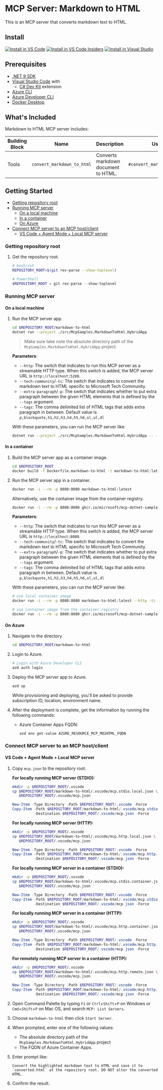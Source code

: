 # MCP Server: Markdown to HTML

This is an MCP server that converts markdown text to HTML.

## Install

[![Install in VS Code](https://img.shields.io/badge/VS_Code-Install-0098FF?style=flat-square&logo=visualstudiocode&logoColor=white)](https://vscode.dev/redirect?url=vscode%3Amcp%2Finstall%3F%7B%22name%22%3A%22markdown-to-html%22%2C%22gallery%22%3Afalse%2C%22command%22%3A%22docker%22%2C%22args%22%3A%5B%22run%22%2C%22-i%22%2C%22--rm%22%2C%22ghcr.io%2Fmicrosoft%2Fmcp-dotnet-samples%2Fmarkdown-to-html%3Alatest%22%5D%7D) [![Install in VS Code Insiders](https://img.shields.io/badge/VS_Code_Insiders-Install-24bfa5?style=flat-square&logo=visualstudiocode&logoColor=white)](https://insiders.vscode.dev/redirect?url=vscode-insiders%3Amcp%2Finstall%3F%7B%22name%22%3A%22markdown-to-html%22%2C%22gallery%22%3Afalse%2C%22command%22%3A%22docker%22%2C%22args%22%3A%5B%22run%22%2C%22-i%22%2C%22--rm%22%2C%22ghcr.io%2Fmicrosoft%2Fmcp-dotnet-samples%2Fmarkdown-to-html%3Alatest%22%5D%7D) [![Install in Visual Studio](https://img.shields.io/badge/Visual_Studio-Install-C16FDE?logo=visualstudio&logoColor=white)](https://aka.ms/vs/mcp-install?%7B%22name%22%3A%22markdown-to-html%22%2C%22gallery%22%3Afalse%2C%22command%22%3A%22docker%22%2C%22args%22%3A%5B%22run%22%2C%22-i%22%2C%22--rm%22%2C%22ghcr.io%2Fmicrosoft%2Fmcp-dotnet-samples%2Fmarkdown-to-html%3Alatest%22%5D%7D)

## Prerequisites

- [.NET 9 SDK](https://dotnet.microsoft.com/download/dotnet/9.0)
- [Visual Studio Code](https://code.visualstudio.com/) with
  - [C# Dev Kit](https://marketplace.visualstudio.com/items/?itemName=ms-dotnettools.csdevkit) extension
- [Azure CLI](https://learn.microsoft.com/cli/azure/install-azure-cli)
- [Azure Developer CLI](https://learn.microsoft.com/azure/developer/azure-developer-cli/install-azd)
- [Docker Desktop](https://docs.docker.com/get-started/get-docker/)

## What's Included

Markdown to HTML MCP server includes:

| Building Block | Name                       | Description                         | Usage                       |
|----------------|----------------------------|-------------------------------------|-----------------------------|
| Tools          | `convert_markdown_to_html` | Converts markdown document to HTML. | `#convert_markdown_to_html` |

## Getting Started

- [Getting repository root](#getting-repository-root)
- [Running MCP server](#running-mcp-server)
  - [On a local machine](#on-a-local-machine)
  - [In a container](#in-a-container)
  - [On Azure](#on-azure)
- [Connect MCP server to an MCP host/client](#connect-mcp-server-to-an-mcp-hostclient)
  - [VS Code + Agent Mode + Local MCP server](#vs-code--agent-mode--local-mcp-server)

### Getting repository root

1. Get the repository root.

    ```bash
    # bash/zsh
    REPOSITORY_ROOT=$(git rev-parse --show-toplevel)
    ```

    ```powershell
    # PowerShell
    $REPOSITORY_ROOT = git rev-parse --show-toplevel
    ```

### Running MCP server

#### On a local machine

1. Run the MCP server app.

    ```bash
    cd $REPOSITORY_ROOT/markdown-to-html
    dotnet run --project ./src/McpSamples.MarkdownToHtml.HybridApp
    ```

   > Make sure take note the absolute directory path of the `McpSamples.MarkdownToHtml.HybridApp` project.

   **Parameters**:

   - `--http`: The switch that indicates to run this MCP server as a streamable HTTP type. When this switch is added, the MCP server URL is `http://localhost:5280`.
   - `--tech-community`/`-tc`: The switch that indicates to convert the markdown text to HTML specific to Microsoft Tech Community.
   - `--extra-paragraph`/`-p`: The switch that indicates whether to put extra paragraph between the given HTML elements that is defined by the `--tags` argument.
   - `--tags`: The comma delimited list of HTML tags that adds extra paragraph in between. Default value is `p,blockquote,h1,h2,h3,h4,h5,h6,ol,ul,dl`

   With these parameters, you can run the MCP server like:

   ```bash
   dotnet run --project ./src/McpSamples.MarkdownToHtml.HybridApp -- --http -tc -p --tags "p,h1,h2,h3,ol,ul,dl"
   ```

#### In a container

1. Build the MCP server app as a container image.

    ```bash
    cd $REPOSITORY_ROOT
    docker build -f Dockerfile.markdown-to-html -t markdown-to-html:latest .
    ```

1. Run the MCP server app in a container.

    ```bash
    docker run -i --rm -p 8080:8080 markdown-to-html:latest
    ```

   Alternatively, use the container image from the container registry.

    ```bash
    docker run -i --rm -p 8080:8080 ghcr.io/microsoft/mcp-dotnet-samples/markdown-to-html:latest
    ```

   **Parameters**:

   - `--http`: The switch that indicates to run this MCP server as a streamable HTTP type. When this switch is added, the MCP server URL is `http://localhost:8080`.
   - `--tech-community`/`-tc`: The switch that indicates to convert the markdown text to HTML specific to Microsoft Tech Community.
   - `--extra-paragraph`/`-p`: The switch that indicates whether to put extra paragraph between the given HTML elements that is defined by the `--tags` argument.
   - `--tags`: The comma delimited list of HTML tags that adds extra paragraph in between. Default value is `p,blockquote,h1,h2,h3,h4,h5,h6,ol,ul,dl`

   With these parameters, you can run the MCP server like:

   ```bash
   # use local container image
   docker run -i --rm -p 8080:8080 markdown-to-html:latest --http -tc -p --tags "p,h1,h2,h3,ol,ul,dl"
   ```

   ```bash
   # use container image from the container registry
   docker run -i --rm -p 8080:8080 ghcr.io/microsoft/mcp-dotnet-samples/markdown-to-html:latest --http -tc -p --tags "p,h1,h2,h3,ol,ul,dl"
   ```

#### On Azure

1. Navigate to the directory.

    ```bash
    cd $REPOSITORY_ROOT/markdown-to-html
    ```

1. Login to Azure.

    ```bash
    # Login with Azure Developer CLI
    azd auth login
    ```

1. Deploy the MCP server app to Azure.

    ```bash
    azd up
    ```

   While provisioning and deploying, you'll be asked to provide subscription ID, location, environment name.

1. After the deployment is complete, get the information by running the following commands:

   - Azure Container Apps FQDN:

     ```bash
     azd env get-value AZURE_RESOURCE_MCP_MD2HTML_FQDN
     ```

### Connect MCP server to an MCP host/client

#### VS Code + Agent Mode + Local MCP server

1. Copy `mcp.json` to the repository root.

   **For locally running MCP server (STDIO):**

    ```bash
    mkdir -p $REPOSITORY_ROOT/.vscode
    cp $REPOSITORY_ROOT/markdown-to-html/.vscode/mcp.stdio.local.json \
       $REPOSITORY_ROOT/.vscode/mcp.json
    ```

    ```powershell
    New-Item -Type Directory -Path $REPOSITORY_ROOT/.vscode -Force
    Copy-Item -Path $REPOSITORY_ROOT/markdown-to-html/.vscode/mcp.stdio.local.json `
              -Destination $REPOSITORY_ROOT/.vscode/mcp.json -Force
    ```

   **For locally running MCP server (HTTP):**

    ```bash
    mkdir -p $REPOSITORY_ROOT/.vscode
    cp $REPOSITORY_ROOT/markdown-to-html/.vscode/mcp.http.local.json \
       $REPOSITORY_ROOT/.vscode/mcp.json
    ```

    ```powershell
    New-Item -Type Directory -Path $REPOSITORY_ROOT/.vscode -Force
    Copy-Item -Path $REPOSITORY_ROOT/markdown-to-html/.vscode/mcp.http.local.json `
              -Destination $REPOSITORY_ROOT/.vscode/mcp.json -Force
    ```

   **For locally running MCP server in a container (STDIO):**

    ```bash
    mkdir -p $REPOSITORY_ROOT/.vscode
    cp $REPOSITORY_ROOT/markdown-to-html/.vscode/mcp.stdio.container.json \
       $REPOSITORY_ROOT/.vscode/mcp.json
    ```

    ```powershell
    New-Item -Type Directory -Path $REPOSITORY_ROOT/.vscode -Force
    Copy-Item -Path $REPOSITORY_ROOT/markdown-to-html/.vscode/mcp.stdio.container.json `
              -Destination $REPOSITORY_ROOT/.vscode/mcp.json -Force
    ```

   **For locally running MCP server in a container (HTTP):**

    ```bash
    mkdir -p $REPOSITORY_ROOT/.vscode
    cp $REPOSITORY_ROOT/markdown-to-html/.vscode/mcp.http.container.json \
       $REPOSITORY_ROOT/.vscode/mcp.json
    ```

    ```powershell
    New-Item -Type Directory -Path $REPOSITORY_ROOT/.vscode -Force
    Copy-Item -Path $REPOSITORY_ROOT/markdown-to-html/.vscode/mcp.http.container.json `
              -Destination $REPOSITORY_ROOT/.vscode/mcp.json -Force
    ```

   **For remotely running MCP server in a container (HTTP):**

    ```bash
    mkdir -p $REPOSITORY_ROOT/.vscode
    cp $REPOSITORY_ROOT/markdown-to-html/.vscode/mcp.http.remote.json \
       $REPOSITORY_ROOT/.vscode/mcp.json
    ```

    ```powershell
    New-Item -Type Directory -Path $REPOSITORY_ROOT/.vscode -Force
    Copy-Item -Path $REPOSITORY_ROOT/markdown-to-html/.vscode/mcp.http.remote.json `
              -Destination $REPOSITORY_ROOT/.vscode/mcp.json -Force
    ```

1. Open Command Palette by typing `F1` or `Ctrl`+`Shift`+`P` on Windows or `Cmd`+`Shift`+`P` on Mac OS, and search `MCP: List Servers`.
1. Choose `markdown-to-html` then click `Start Server`.
1. When prompted, enter one of the following values:
   - The absolute directory path of the `McpSamples.MarkdownToHtml.HybridApp` project
   - The FQDN of Azure Container Apps.
1. Enter prompt like:

    ```text
    Convert the highlighted markdown text to HTML and save it to `converted.html` at the repository root. DO NOT alter the converted HTML.
    ```

1. Confirm the result.
